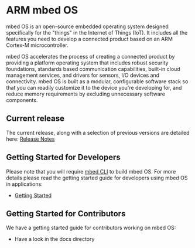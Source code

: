 # ARM mbed OS
 
mbed OS is an open-source embedded operating system designed specifically for the "things" in the Internet of Things (IoT). It includes all the features you need to develop a connected product based on an ARM Cortex-M microcontroller.
 
mbed OS accelerates the process of creating a connected product by providing a platform operating system that includes robust security foundations, standards based communication capabilities, built-in cloud management services, and drivers for sensors, I/O devices and connectivity. mbed OS is built as a modular, configurable software stack so that you can readily customize it to the device you're developing for, and reduce memory requirements by excluding unnecessary software components.
 
## Current release
 
The current release, along with a selection of previous versions are detailed here:
[Release Notes](https://docs.mbed.com/docs/mbed-os-release-notes/en/latest/)

## Getting Started for Developers
 
Please note that you will require [mbed CLI](https://github.com/ARMmbed/mbed-cli) to build mbed OS. For more details please read the getting started guide for developers using mbed OS in applications:
 
- [Getting Started](https://docs.mbed.com/docs/mbed-os-handbook/en/latest/)

## Getting Started for Contributors
 
We have a getting started guide for contributors working on mbed OS:
 
- Have a look in the docs directory
